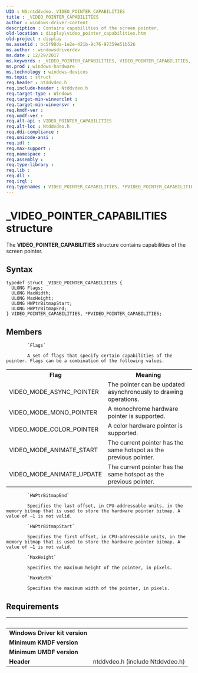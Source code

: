 ```yaml
---
UID : NS:ntddvdeo._VIDEO_POINTER_CAPABILITIES
title : _VIDEO_POINTER_CAPABILITIES
author : windows-driver-content
description : Contains capabilities of the screen pointer.
old-location : display\video_pointer_capabilities.htm
old-project : display
ms.assetid : bc5f98da-1e2e-421b-9c76-97359e51b526
ms.author : windowsdriverdev
ms.date : 12/29/2017
ms.keywords : _VIDEO_POINTER_CAPABILITIES, VIDEO_POINTER_CAPABILITIES, *PVIDEO_POINTER_CAPABILITIES
ms.prod : windows-hardware
ms.technology : windows-devices
ms.topic : struct
req.header : ntddvdeo.h
req.include-header : Ntddvdeo.h
req.target-type : Windows
req.target-min-winverclnt : 
req.target-min-winversvr : 
req.kmdf-ver : 
req.umdf-ver : 
req.alt-api : VIDEO_POINTER_CAPABILITIES
req.alt-loc : Ntddvdeo.h
req.ddi-compliance : 
req.unicode-ansi : 
req.idl : 
req.max-support : 
req.namespace : 
req.assembly : 
req.type-library : 
req.lib : 
req.dll : 
req.irql : 
req.typenames : VIDEO_POINTER_CAPABILITIES, *PVIDEO_POINTER_CAPABILITIES
---
```


# _VIDEO_POINTER_CAPABILITIES structure
The <b>VIDEO_POINTER_CAPABILITIES</b> structure contains capabilities of the screen pointer.

## Syntax
````
typedef struct _VIDEO_POINTER_CAPABILITIES {
  ULONG Flags;
  ULONG MaxWidth;
  ULONG MaxHeight;
  ULONG HWPtrBitmapStart;
  ULONG HWPtrBitmapEnd;
} VIDEO_POINTER_CAPABILITIES, *PVIDEO_POINTER_CAPABILITIES;
````

## Members

        
            `Flags`

            A set of flags that specify certain capabilities of the pointer. Flags can be a combination of the following values.

<table>
<tr>
<th>Flag</th>
<th>Meaning</th>
</tr>
<tr>
<td>
VIDEO_MODE_ASYNC_POINTER

</td>
<td>
The pointer can be updated asynchronously to drawing operations.

</td>
</tr>
<tr>
<td>
VIDEO_MODE_MONO_POINTER

</td>
<td>
A monochrome hardware pointer is supported.

</td>
</tr>
<tr>
<td>
VIDEO_MODE_COLOR_POINTER

</td>
<td>
A color hardware pointer is supported.

</td>
</tr>
<tr>
<td>
VIDEO_MODE_ANIMATE_START

</td>
<td>
The current pointer has the same hotspot as the previous pointer.

</td>
</tr>
<tr>
<td>
VIDEO_MODE_ANIMATE_UPDATE

</td>
<td>
The current pointer has the same hotspot as the previous pointer.

</td>
</tr>
</table>
        
            `HWPtrBitmapEnd`

            Specifies the last offset, in CPU-addressable units, in the memory bitmap that is used to store the hardware pointer bitmap. A value of –1 is not valid.
        
            `HWPtrBitmapStart`

            Specifies the first offset, in CPU-addressable units, in the memory bitmap that is used to store the hardware pointer bitmap. A value of –1 is not valid.
        
            `MaxHeight`

            Specifies the maximum height of the pointer, in pixels.
        
            `MaxWidth`

            Specifies the maximum width of the pointer, in pixels.


## Requirements
| &nbsp; | &nbsp; |
| ---- |:---- |
| **Windows Driver kit version** |  |
| **Minimum KMDF version** |  |
| **Minimum UMDF version** |  |
| **Header** | ntddvdeo.h (include Ntddvdeo.h) |
